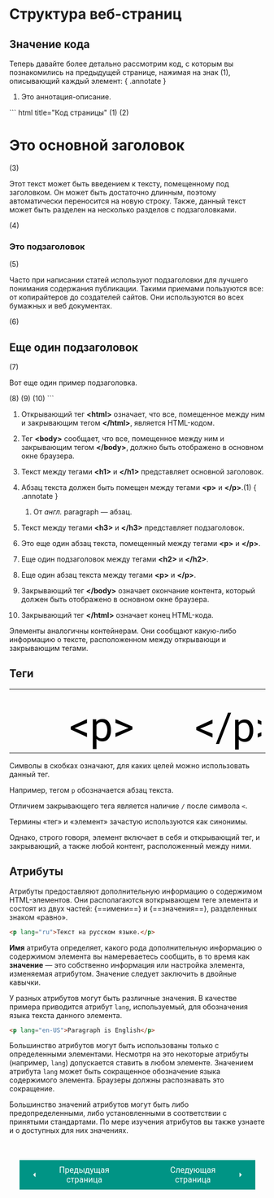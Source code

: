 # Структура веб-страниц

## Значение кода

Теперь давайте более детально рассмотрим код, с которым вы познакомились на предыдущей странице, нажимая на знак (1), описывающий каждый элемент:
{ .annotate }

1.  Это аннотация-описание.

<div class="annotate" markdown>
``` html title="Код страницы"
<html>(1)
    <body>(2)
        <h1>Это основной заголовок</h1>(3)
        <p>Этот текст может быть введением к тексту, помещенному под заголовком.
            Он может быть достаточно длинным, поэтому автоматически переносится на новую строку. 
            Также, данный текст может быть разделен на несколько разделов с подзаголовками.
        </p>(4)
        <h3>Это подзаголовок</h3>(5)
        <p>Часто при написании статей используют подзаголовки для лучшего понимания содержания публикации.
            Такими приемами пользуются все: от копирайтеров до создателей сайтов.
            Они используются во всех бумажных и веб документах.</p>(6)
        <h2>Еще один подзаголовок</h2>(7)
        <p>Вот еще один пример подзаголовка.</p>(8)
    </body>(9)
</html>(10)
```
</div>

1.  Открывающий тег **&lt;html&gt;** означает, что все, помещенное между ним и закрывающим тегом **&lt;/html&gt;**, является HTML-кодом.
2.  Тег **&lt;body&gt;** сообщает, что все, помещенное между ним и закрывающим тегом **&lt;/body&gt;**, должно быть отображено в основном окне браузера.
3.  Текст между тегами **&lt;h1&gt;** и **&lt;/h1&gt;** представляет основной заголовок.
4.  Абзац текста должен быть помещен между тегами **&lt;p&gt;** и **&lt;/p&gt;**.(1)
    { .annotate }

    1.  От *англ.* paragraph — абзац.

5.  Текст между тегами **&lt;h3&gt;** и **&lt;/h3&gt;** представляет подзаголовок.
6.  Это еще один абзац текста, помещенный между тегами **&lt;p&gt;** и **&lt;/p&gt;**.
7.  Еще один подзаголовок между тегами **&lt;h2&gt;** и **&lt;/h2&gt;**.
8.  Еще один абзац текста между тегами **&lt;p&gt;** и **&lt;/p&gt;**.
9.  Закрывающий тег **&lt;/body&gt;** означает окончание контента, который должен быть отображено в основном окне браузера.
10. Закрывающий тег **&lt;/html&gt;** означает конец HTML-кода.

Элементы аналогичны контейнерам. Они сообщают какую-либо информацию о тексте, расположенном между открывающи и закрывающим тегами.

## Теги

|||
|:-:|:-:|
|<div style="display: flex; justify-content: space-between; width: 100%;"><svg width="400" height="200" xmlns="http://www.w3.org/2000/svg"><text x="110" y="99" font-family="Roboto" font-size="80">&lt;p&gt;</text><text x="60" y="155" font-family="Roboto" font-size="24">Открывающий тег</text></svg></div>|<div style="display: flex; justify-content: space-between; width: 100%;"><svg width="400" height="200" xmlns="http://www.w3.org/2000/svg"><text x="105" y="100" font-family="Roboto" font-size="80">&lt;/p&gt;</text><text x="70" y="155" font-family="Roboto" font-size="24" font-size="small">Закрывающий тег</text></svg></div>|

Символы в скобках означают, для каких целей можно использовать данный тег.

Например, тегом `р` обозначается абзац текста.

Отличием закрывающего тега является наличие `/` после символа `<`.

Термины «тег» и «элемент» зачастую используются как синонимы.

Однако, строго говоря, элемент включает в себя и открывающий тег, и закрывающий, а также любой контент, расположенный между ними.

## Атрибуты

Атрибуты предоставляют дополнительную информацию о содержимом HTML-элементов. Они располагаются воткрывающем теге элемента и состоят из двух частей: {==имени==} и {==значения==}, разделенных знаком «равно».

```html title="Пример атрибута"
<p lang="ru">Текст на русском языке.</p>
```

**Имя** атрибута определяет, какого рода дополнительную информацию о содержимом элемента вы намереваетесь сообщить, в то время как **значение** — это собственно информация или настройка элемента, изменяемая атрибутом. Значение следует заключить в двойные кавычки. 

У разных атрибутов могут быть различные значения.
В качестве примера приводится атрибут `lang`, используемый, для обозначения языка текста данного элемента.

``` html title="Пример атрибута"
<p lang="en-US">Paragraph is English</p>
```

Большинство атрибутов могут быть использованы только с определенными элементами. Несмотря на это некоторые атрибуты (например, `lang`) допускается ставить в любом элементе. Значением атрибута `lang` может быть сокращенное обозначение языка содержимого элемента. Браузеры должны распознавать это сокращение.

Большинство значений атрибутов могут быть либо предопределенными, либо установленными в соответствии с принятыми стандартами. 
По мере изучения атрибутов вы также узнаете и о доступных для них значениях. 

<div style="display: flex; justify-content: space-between; padding: 20px; margin-top:30px;"><button class="custom-button" style="background-color: rgb(0, 148, 133); color: white; font-family: 'Roboto', sans-serif; border: none; cursor: pointer; padding: 10px 20px; font-size: 16px; display: flex; align-items: center;" onclick="window.location.href='/sitetest/html/struct/htmlex/'"><svg xmlns="http://www.w3.org/2000/svg" viewBox="0 0 24 24" style="fill: white; width: 20px; height: 20px;"><path d="M15 18l-6-6 6-6" /></svg><span style="margin: 0 10px;">Предыдущая страница</span></button><button class="custom-button" style="background-color: rgb(0, 148, 133); color: white; font-family: 'Roboto', sans-serif; border: none; cursor: pointer; padding: 10px 20px; font-size: 16px; display: flex; align-items: center;" onclick="window.location.href='/sitetest/html/struct/bhtelem'"><span style="margin: 0 10px;">Следующая страница</span><svg xmlns="http://www.w3.org/2000/svg" viewBox="0 0 24 24" style="fill: white; width: 20px; height: 20px;"><path d="M9 18l6-6-6-6" /></svg></button></div>

<script>function changeSVGColor(color) {var svgs = document.getElementsByTagName('svg');for (var i = 0; i < svgs.length; i++) {var svg = svgs[i];var textElements = svg.getElementsByTagName('text');for (var j = 0; j < textElements.length; j++) {textElements[j].style.fill = color;}}}var body = document.body;var observer = new MutationObserver(function(mutations) {mutations.forEach(function(mutation) {if (mutation.attributeName === 'data-md-color-scheme') {var theme = body.getAttribute('data-md-color-scheme');if (theme === 'slate') {changeSVGColor('white');} else {changeSVGColor('black');}}});});observer.observe(body, { attributes: true });</script>
